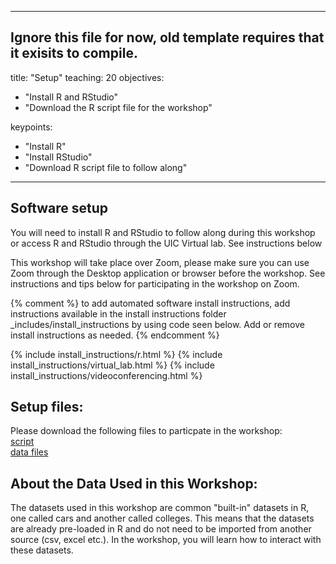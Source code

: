 
---
Ignore this file for now, old template requires that it exisits to compile. 
---
title: "Setup"
teaching: 20
objectives:
- "Install R and RStudio"
- "Download the R script file for the workshop"

keypoints:
- "Install R"
- "Install RStudio"
- "Download R script file to follow along"
---

## Software setup

You will need to install R and RStudio to follow along during this workshop or access R and RStudio through the UIC Virtual lab. See instructions below

This workshop will take place over Zoom, please make sure you can use Zoom through the Desktop application or browser before the workshop. See instructions and tips below for participating in the workshop on Zoom. 

{% comment %} to add automated software install instructions, add instructions available in the install instructions 
folder \_includes/install_instructions by using code seen below. Add or remove install instructions as needed. {% endcomment %}

{% include install_instructions/r.html %}
{% include install_instructions/virtual_lab.html %}
{% include install_instructions/videoconferencing.html %}

## Setup files:

Please download the following files to particpate in the workshop:  
[script](../files/r_script.R)  
[data files](../files/data.zip)

## About the Data Used in this Workshop:

The datasets used in this workshop are common "built-in" datasets in R, one called cars and another called colleges. This means that the datasets are already pre-loaded in R and do not need to be imported from another source (csv, excel etc.). In the workshop, you will learn how to interact with these datasets.


